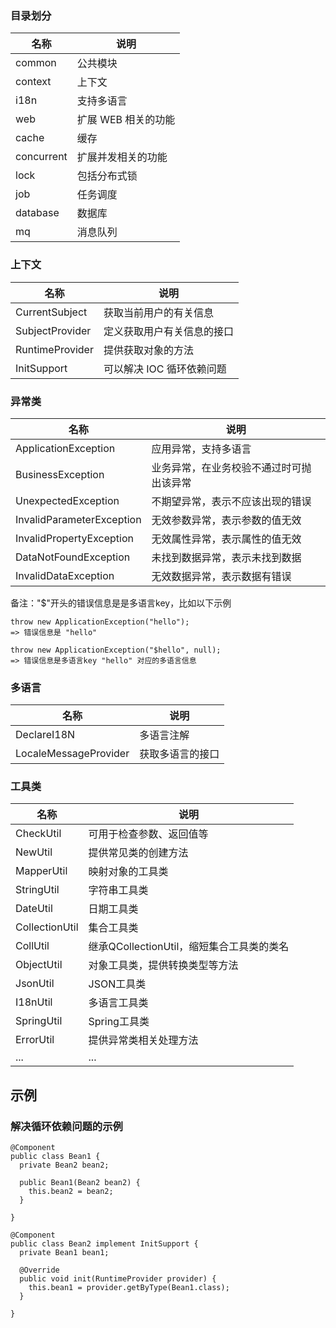 ### 目录划分

| 名称         | 说明           |
|------------|--------------|
| common     | 公共模块         |
| context    | 上下文          |
| i18n       | 支持多语言        |
| web        | 扩展 WEB 相关的功能 |
| cache      | 缓存           |
| concurrent | 扩展并发相关的功能    |
| lock       | 包括分布式锁       |
| job        | 任务调度         |
| database   | 数据库          |
| mq         | 消息队列         |


### 上下文

| 名称 | 说明 |
| --- | --- |
| CurrentSubject | 获取当前用户的有关信息 |
| SubjectProvider | 定义获取用户有关信息的接口 |
| RuntimeProvider | 提供获取对象的方法 |
| InitSupport | 可以解决 IOC 循环依赖问题 |

### 异常类

| 名称 | 说明 |
| --- | --- |
| ApplicationException | 应用异常，支持多语言 |
| BusinessException | 业务异常，在业务校验不通过时可抛出该异常 |
| UnexpectedException | 不期望异常，表示不应该出现的错误 |
| InvalidParameterException | 无效参数异常，表示参数的值无效 |
| InvalidPropertyException | 无效属性异常，表示属性的值无效 |
| DataNotFoundException | 未找到数据异常，表示未找到数据 |
| InvalidDataException | 无效数据异常，表示数据有错误 |

备注："$"开头的错误信息是是多语言key，比如以下示例

```
throw new ApplicationException("hello");
=> 错误信息是 "hello"

throw new ApplicationException("$hello", null);
=> 错误信息是多语言key "hello" 对应的多语言信息
```

### 多语言

| 名称 | 说明 |
| --- | --- |
| DeclareI18N | 多语言注解 |
| LocaleMessageProvider | 获取多语言的接口 |

### 工具类

| 名称 | 说明 |
| --- | --- |
| CheckUtil | 可用于检查参数、返回值等 |
| NewUtil | 提供常见类的创建方法 |
| MapperUtil | 映射对象的工具类 |
| StringUtil | 字符串工具类 |
| DateUtil | 日期工具类 |
| CollectionUtil | 集合工具类 |
| CollUtil | 继承QCollectionUtil，缩短集合工具类的类名 |
| ObjectUtil | 对象工具类，提供转换类型等方法 |
| JsonUtil | JSON工具类 |
| I18nUtil | 多语言工具类 |
| SpringUtil | Spring工具类 |
| ErrorUtil | 提供异常类相关处理方法 |
| ... | ... |

## 示例

### 解决循环依赖问题的示例

```
@Component
public class Bean1 {
  private Bean2 bean2;
  
  public Bean1(Bean2 bean2) {
    this.bean2 = bean2;
  }
  
}

@Component
public class Bean2 implement InitSupport {
  private Bean1 bean1;
  
  @Override
  public void init(RuntimeProvider provider) {
    this.bean1 = provider.getByType(Bean1.class);
  }
  
}

```
